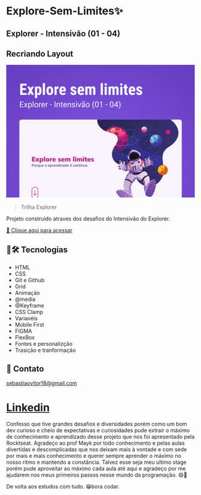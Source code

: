 # Explore-Sem-Limites✨

## Explorer - Intensivão (01 - 04)
## Recriando Layout

![preview](/Capa.png)

> Trilha Explorer

Projeto construido atraves dos desafios do Intensivão do Explorer.

 [🔗 Clique aqui para acessar](thttps://sebastiao-vitor.github.io/Desafio-Explore-sem-limites/)

## 🧰🛠️ Tecnologias

- HTML
- CSS
- Git e Github
- Grid
- Animação
- @media
- @Keyframe
- CSS Clamp
- Variavéis
- Mobile First
- FIGMA
- FlexBox
- Fontes e personalizção
- Trasição e tranformação

## 💛 Contato

sebastiaovitor18@gmail.com

[Linkedin](https://www.linkedin.com/in/sebastião-vitor-7a2870106/)
=======

Confesso que tive grandes desafios e diversidades porém como um bom dev curioso e cheio de expectativas e curiosidades
pude extrair o máximo de conhecimento e aprendizado desse projeto que nos foi apresentado pela Rocktseat.
Agradeço ao prof Mayk por todo conhecimento e pelas aulas divertidas e descomplicadas que nos deixam mais à vontade e
com sede por mais e mais conhecimento e querer sempre aprender o máximo no nosso ritmo e mantendo a constância.
Talvez esse seja meu ultimo stage porém pude aproveitar ao máximo cada aula até aqui e agradeço por me ajudarem nos meus primeiros passos nesse mundo da programação. 😄👾

De volta aos estudos com tudo.
😁bora codar.
